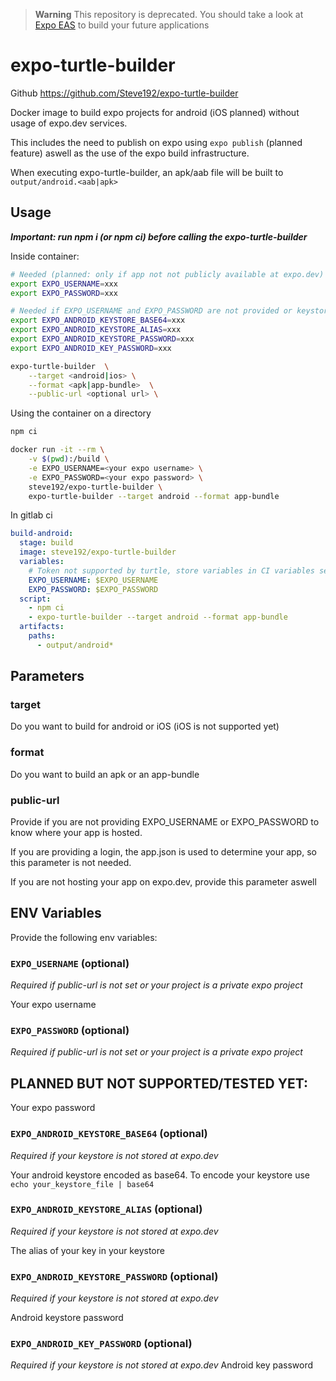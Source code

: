 > **Warning**
> This repository is deprecated. You should take a look at [Expo EAS](https://expo.dev/eas) to build your future applications
# expo-turtle-builder
Github https://github.com/Steve192/expo-turtle-builder

Docker image to build expo projects for android (iOS planned) without usage of expo.dev services.

This includes the need to publish on expo using `expo publish` (planned feature) aswell as the use of the expo build infrastructure.

When executing expo-turtle-builder, an apk/aab file will be built to `output/android.<aab|apk>`

## Usage

**_Important: run npm i (or npm ci) before calling the expo-turtle-builder_**

Inside container:

```bash
# Needed (planned: only if app not not publicly available at expo.dev)
export EXPO_USERNAME=xxx
export EXPO_PASSWORD=xxx

# Needed if EXPO_USERNAME and EXPO_PASSWORD are not provided or keystore is not stored at expo.dev
export EXPO_ANDROID_KEYSTORE_BASE64=xxx
export EXPO_ANDROID_KEYSTORE_ALIAS=xxx
export EXPO_ANDROID_KEYSTORE_PASSWORD=xxx
export EXPO_ANDROID_KEY_PASSWORD=xxx

expo-turtle-builder  \
    --target <android|ios> \
    --format <apk|app-bundle>  \
    --public-url <optional url> \
```

Using the container on a directory

```bash
npm ci

docker run -it --rm \
	-v $(pwd):/build \
	-e EXPO_USERNAME=<your expo username> \
	-e EXPO_PASSWORD=<your expo password> \
	steve192/expo-turtle-builder \
	expo-turtle-builder --target android --format app-bundle
```

In gitlab ci

```yaml
build-android:
  stage: build
  image: steve192/expo-turtle-builder
  variables:
    # Token not supported by turtle, store variables in CI variables section of your project
    EXPO_USERNAME: $EXPO_USERNAME
    EXPO_PASSWORD: $EXPO_PASSWORD
  script:
    - npm ci
    - expo-turtle-builder --target android --format app-bundle
  artifacts:
    paths:
      - output/android*

```
## Parameters

### target

Do you want to build for android or iOS (iOS is not supported yet)

### format

Do you want to build an apk or an app-bundle

### public-url

Provide if you are not providing EXPO_USERNAME or EXPO_PASSWORD to know where your app is hosted.

If you are providing a login, the app.json is used to determine your app, so this parameter is not needed.

If you are not hosting your app on expo.dev, provide this parameter aswell

## ENV Variables

Provide the following env variables:

### `EXPO_USERNAME` (optional)

_Required if public-url is not set or your project is a private expo project_

Your expo username

### `EXPO_PASSWORD` (optional)

_Required if public-url is not set or your project is a private expo project_

[comment]: <> ()

## PLANNED BUT NOT SUPPORTED/TESTED YET:

Your expo password

### `EXPO_ANDROID_KEYSTORE_BASE64` (optional)

_Required if your keystore is not stored at expo.dev_

Your android keystore encoded as base64. To encode your keystore use `echo your_keystore_file | base64 `

### `EXPO_ANDROID_KEYSTORE_ALIAS` (optional)

_Required if your keystore is not stored at expo.dev_

The alias of your key in your keystore

### `EXPO_ANDROID_KEYSTORE_PASSWORD` (optional)

_Required if your keystore is not stored at expo.dev_

Android keystore password

### `EXPO_ANDROID_KEY_PASSWORD` (optional)

_Required if your keystore is not stored at expo.dev_
Android key password
